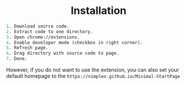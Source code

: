 <h1 align="center"> Installation </h1>

```perl
1. Download source code.
2. Extract code to one directory.
3. Open chrome://extensions.
4. Enable developer mode (checkbox in right corner).
5. Refresh page.
6. Drag directory with source code to page.
7. Done.
```
However, if you do not want to use the extension, you can also set your default homepage to the `https://nimplex.github.io/Minimal-StartPage`

